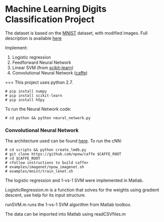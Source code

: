 Machine Learning Digits Classification Project
=====
The dataset is based on the [MNIST](http://yann.lecun.com/exdb/mnist/) dataset, with modified images. Full description is available [here](http://inclass.kaggle.com/c/difficult-digits)

Implement:  
1. Logistic regression  
2. Feedforward Neural Network   
3. Linear SVM (from [scikit-learn](http://scikit-learn.org))   
4. Convolutional Neural Network ([caffe](https://github.com/npow/caffe))

===
This project uses python 2.7.

```
# pip install numpy
# pip install scikit-learn
# pip install h5py
```

To run the Neural Network code:
```
# cd python && python neural_network.py
```

### Convolutional Neural Network
The architecture used can be found [here](https://github.com/npow/caffe/blob/master/examples/mnist/lenet_train_test.prototxt). To run the cNN:
```
# cd scripts && python create_lmdb.py
# git clone https://github.com/npow/caffe $CAFFE_ROOT
# cd $CAFFE_ROOT
# <follow instructions to build caffe>
# examples/imagenet/npow_imagenet.sh
# examples/mnist/train_lenet.sh
```

The logistic regression and 1-vs-1 SVM were implemented in Matlab.

LogisticRegression.m is a function that solves for the weights using gradient descent, use help for its input structure.

runSVM.m runs the 1-vs-1 SVM algorithm from Matlab toolbox.

The data can be imported into Matlab using readCSVfiles.m
